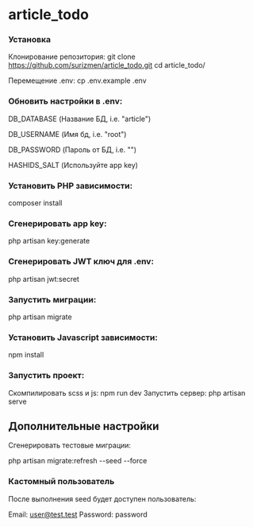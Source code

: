 # article_todo
### Установка
Клонирование репозитория:
git clone https://github.com/surizmen/article_todo.git
cd  article_todo/

Перемещение .env:
cp .env.example .env

### Обновить настройки в .env:
DB_DATABASE (Название БД, i.e. "article")

DB_USERNAME (Имя бд, i.e. "root")

DB_PASSWORD (Пароль от БД, i.e. "")

HASHIDS_SALT (Используйте app key)
### Установить PHP зависимости:
composer install

### Сгенерировать app key:
php artisan key:generate

### Сгенерировать JWT ключ для .env:
php artisan jwt:secret

### Запустить миграции:
php artisan migrate
### Установить Javascript зависимости:
npm install

### Зaпустить проект:
Скомпилировать scss и js: npm run dev
Запустить сервер: php artisan serve

## Дополнительные настройки
Сгенерировать тестовые миграции:

php artisan migrate:refresh --seed --force

### Кастомный пользователь
После выполнения seed будет доступен пользователь:

Email: user@test.test Password: password
